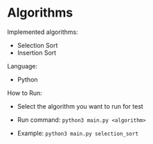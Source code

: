 # Algorithms

Implemented algorithms:

* Selection Sort
* Insertion Sort

Language:

* Python

How to Run:

* Select the algorithm you want to run for test
* Run command:
    `python3 main.py <algorithm>`

* Example:
    `python3 main.py selection_sort`
